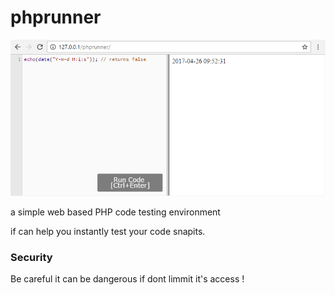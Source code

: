 # phprunner
![GitHub Logo](screenshots/1.png)

a simple web based PHP code testing environment 

if can help you instantly test your code snapits.

### Security 
Be careful it can be dangerous if dont limmit it's access !

